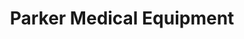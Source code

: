 ---
title: "Parker Medical Equipment"
url: /woodruff/parker-medical-equipment/
shop: Sanitätshaus
---